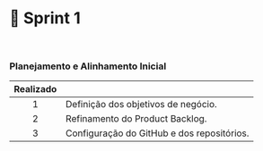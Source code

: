 # 📅  Sprint 1 
<br>

### Planejamento e Alinhamento Inicial

|    Realizado    |                           |
| :-------------: | ---------------------- |
|   1 | Definição dos objetivos de negócio.             |
|   2 | Refinamento do Product Backlog.                 |
|   3 | Configuração do GitHub e dos repositórios.      |

